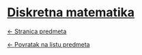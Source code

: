 # [Diskretna matematika](https://www.github.com/studosi-fer/DISMAT)
[<- Stranica predmeta](https://www.fer.unizg.hr/predmet/dismat)

[<- Povratak na listu predmeta](https://www.github.com/studosi/FER)